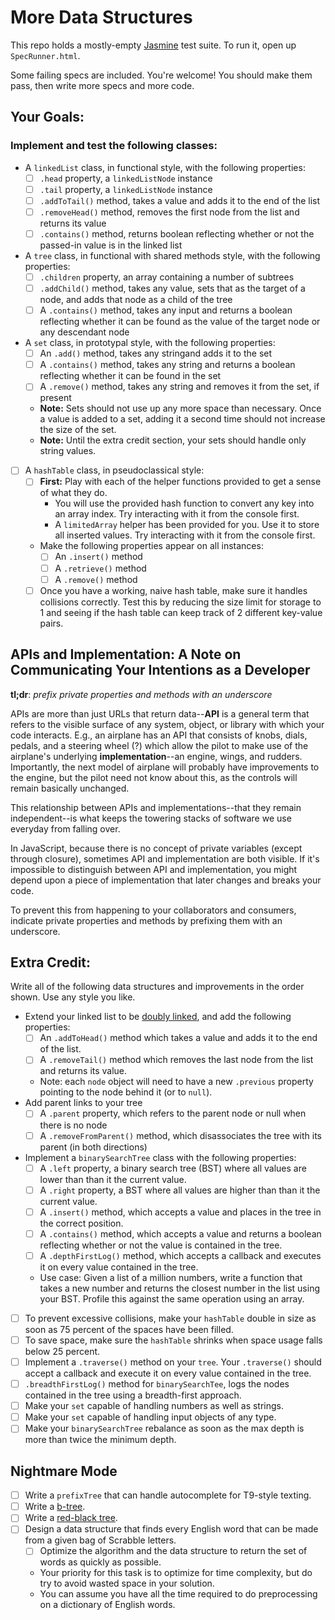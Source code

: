 # More Data Structures

This repo holds a mostly-empty [Jasmine](http://pivotal.github.com/jasmine/)
test suite. To run it, open up `SpecRunner.html`.

Some failing specs are included. You're welcome! You should make them pass,
then write more specs and more code.

## Your Goals:

### Implement and test the following classes:

* A `linkedList` class, in functional style, with the following properties:
  - [ ] `.head` property, a `linkedListNode` instance
  - [ ] `.tail` property, a `linkedListNode` instance
  - [ ] `.addToTail()` method, takes a value and adds it to the end of the list
  - [ ] `.removeHead()` method, removes the first node from the list and returns its
    value
  - [ ] `.contains()` method, returns boolean reflecting whether or not the
    passed-in value is in the linked list

* A `tree` class, in functional with shared methods style, with the following
  properties:
  - [ ] `.children` property, an array containing a number of subtrees
  - [ ] `.addChild()` method, takes any value, sets that as the target of a node,
    and adds that node as a child of the tree
  - [ ] A `.contains()` method, takes any input and returns a boolean reflecting
    whether it can be found as the value of the target node or any descendant
node
* A `set` class, in prototypal style, with the following properties:
  - [ ] An `.add()` method, takes any stringand adds it to the set
  - [ ] A `.contains()` method, takes any string and returns a boolean reflecting
    whether it can be found in the set
  - [ ] A `.remove()` method, takes any string and removes it from the set, if
    present
  * **Note:** Sets should not use up any more space than necessary. Once a value
    is added to a set, adding it a second time should not increase the size of
    the set.
  * **Note:** Until the extra credit section, your sets should handle only
    string values.
- [ ] A `hashTable` class, in pseudoclassical style:
  * [ ] **First:** Play with each of the helper functions provided to get a sense of
    what they do.
    * You will use the provided hash function to convert any key into an array
      index. Try interacting with it from the console first.
    * A `limitedArray` helper has been provided for you. Use it to store all
      inserted values. Try interacting with it from the console first.
  * Make the following properties appear on all instances:
    * [ ] An `.insert()` method
    * [ ] A `.retrieve()` method
    * [ ] A `.remove()` method
  * [ ] Once you have a working, naive hash table, make sure it handles collisions
    correctly. Test this by reducing the size limit for storage to 1 and seeing
    if the hash table can keep track of 2 different key-value pairs.

## APIs and Implementation: A Note on Communicating Your Intentions as a Developer

**tl;dr**: _prefix private properties and methods with an underscore_

APIs are more than just URLs that return data--**API** is a general term that refers
to the visible surface of any system, object, or library with which your code
interacts. E.g., an airplane has an API that consists of knobs, dials, pedals,
and a steering wheel (?) which allow the pilot to make use of the airplane's
underlying **implementation**--an engine, wings, and rudders. Importantly, the
next model of airplane will probably have improvements to the engine, but the
pilot need not know about this, as the controls will remain basically unchanged.

This relationship between APIs and implementations--that they remain independent--is
what keeps the towering stacks of software we use everyday from falling over.

In JavaScript, because there is no concept of private variables (except through closure),
sometimes API and implementation are both visible. If it's impossible to distinguish
between API and implementation, you might depend upon a piece of implementation
that later changes and breaks your code.

To prevent this from happening to your collaborators and consumers, indicate private
properties and methods by prefixing them with an underscore.


## Extra Credit:

Write all of the following data structures and improvements in the order shown.
Use any style you like.

* Extend your linked list to be [doubly linked](http://en.wikipedia.org/wiki/Doubly_linked_list), and add the
  following properties:
  - [ ] An `.addToHead()` method which takes a value and adds it to the end of the
    list.
  - [ ] A `.removeTail()` method which removes the last node from the list and
    returns its value.
  * Note: each `node` object will need to have a new `.previous` property
    pointing to the node behind it (or to `null`).
* Add parent links to your tree
  * [ ] A `.parent` property, which refers to the parent node or null when there is no node
  * [ ] A `.removeFromParent()` method, which disassociates the tree with its parent (in both directions)
* Implement a `binarySearchTree` class with the following properties:
  - [ ] A `.left` property, a binary search tree (BST) where all values are lower
    than than it the current value.
  - [ ] A `.right` property, a BST where all values are higher than than it the
    current value.
  - [ ] A `.insert()` method, which accepts a value and places in the tree in the
    correct position.
  - [ ] A `.contains()` method, which accepts a value and returns a boolean
    reflecting whether or not the value is contained in the tree.
  - [ ] A `.depthFirstLog()` method, which accepts a callback and executes it on
    every value contained in the tree.
  * Use case: Given a list of a million numbers, write a function that takes a
    new number and returns the closest number in the list using your BST.
    Profile this against the same operation using an array.
- [ ] To prevent excessive collisions, make your `hashTable` double in size as soon
  as 75 percent of the spaces have been filled.
- [ ] To save space, make sure the `hashTable` shrinks when space usage falls below
  25 percent.
- [ ] Implement a `.traverse()` method on your `tree`. Your `.traverse()` should
  accept a callback and execute it on every value contained in the tree.
- [ ] `.breadthFirstLog()` method for `binarySearchTee`, logs the nodes contained in
  the tree using a breadth-first approach.
- [ ] Make your `set` capable of handling numbers as well as strings.
- [ ] Make your `set` capable of handling input objects of any type.
- [ ] Make your `binarySearchTree` rebalance as soon as the max depth is more than
  twice the minimum depth.

## Nightmare Mode

- [ ] Write a `prefixTree` that can handle autocomplete for T9-style texting.
- [ ] Write a [b-tree](http://en.wikipedia.org/wiki/B-tree).
- [ ] Write a [red-black tree](http://en.wikipedia.org/wiki/Red%E2%80%93black_tree).
- [ ] Design a data structure that finds every English word that can be made from a
  given bag of Scrabble letters.
  * [ ] Optimize the algorithm and the data structure to return the set of words as
    quickly as possible.
  * Your priority for this task is to optimize for time complexity, but do try
    to avoid wasted space in your solution.
  * You can assume you have all the time required to do preprocessing on a
    dictionary of English words.
